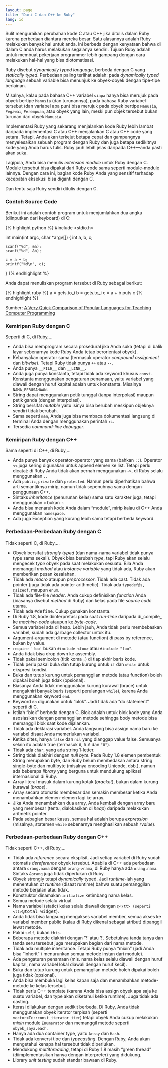 ```yaml
---
layout: page
title: "Dari C dan C++ ke Ruby"
lang: id
---
```


Sulit menguraikan perubahan kode C atau C++ jika ditulis dalam Ruby
karena perbedaan diantara mereka besar. Satu alasannya adalah Ruby
melakukan banyak hal untuk anda. Ini berbeda dengan kenyataan bahwa di
dalam C anda harus melakukan segalanya sendiri. Tujuan Ruby adalah untuk
membuat pekerjaan programmer lebih gampang dengan cara melakukan hal-hal
yang bisa diotomatisasi.

Ruby disebut *dynamically typed language*, berbeda dengan C yang
*statically typed*. Perbedaan paling terlihat adalah: pada *dynamically
typed language* sebuah variable bisa menunjuk ke obyek-obyek dengan
tipe-tipe berlainan.

Misalnya, kalau pada bahasa C++ variabel `siapa` hanya bisa merujuk pada
obyek bertipe `Manusia` (dan turunannya), pada bahasa Ruby variabel
tersebut (dan variabel apa pun) bisa merujuk pada obyek bertipe
`Manusia`, `Pegawai`, `Perempuan`, atau obyek yang lain, meski pun objek
tersebut bukan turunan dari obyek `Manusia`.

Implementasi Ruby yang sekarang menjalankan kode Ruby lebih lambat
daripada implementasi C atau C++ menjalankan C atau C++ code yang
setara. Tetapi, Anda akan terkejut betapa cepat dan gampangnya
menyelesaikan sebuah program dengan Ruby dan juga betapa sedikitnya kode
yang Anda harus tulis. Ruby jauh lebih jelas daripada C++—anda pasti
akan suka.

Lagipula, Anda bisa menulis *extension module* untuk Ruby dengan C.
Module tersebut bisa dipakai dari Ruby code sama seperti module-module
lainnya. Dengan cara ini, bagian kode Ruby Anda yang sensitif terhadap
kecepatan eksekusi bisa diganti dengan C.

Dan tentu saja Ruby sendiri ditulis dengan C.

### Contoh Source Code

Berikut ini adalah contoh program untuk menjumlahkan dua angka
(diinputkan dari keyboard) di C:

{% highlight python %}
#include <stdio.h>

int main(int argc, char *argv[]) 
{
    int a, b, c;

    scanf("%d", &a);
    scanf("%d", &b);

    c = a + b;
    printf("%d\n", c);
}
{% endhighlight %}

Anda dapat menuliskan program tersebut di Ruby sebagai berikut:

{% highlight ruby %}
a = gets.to_i
b = gets.to_i
c = a + b
puts c
{% endhighlight %}

Sumber: [A Very Quick Comparison of Popular Languages for Teaching
Computer Programming][1]

### Kemiripan Ruby dengan C

Seperti di C, di Ruby,...

* Anda bisa memprogram secara prosedural jika Anda suka (tetapi di balik
  layar sebenarnya kode Ruby Anda tetap berorientasi obyek).
* Kebanyakan operator sama (termasuk operator *compound assignment* dan
  *bitwise*). Tetapi Ruby tidak punya `++` atau `--`.
* Anda punya `__FILE__` dan `__LINE__`.
* Anda juga punya konstanta, tetapi tidak ada keyword khusus `const`.
  Konstanta menggunakan pengaturan penamaan, yaitu variabel yang diawali
  dengan huruf kapital adalah untuk konstanta. Misalnya
  `NAMA_PERUSAHAAN`.
* String dapat menggunakan petik tunggal (tanpa interpolasi) maupun
  petik ganda (dengan interpolasi).
* String bersifat *mutable* yaitu isinya bisa berubah meskipun objeknya
  sendiri tidak berubah.
* Sama seperti `man`, Anda juga bisa membaca dokumentasi langsung di
  terminal Anda dengan menggunakan perintah `ri`.
* Tersedia *command-line debugger*.

### Kemiripan Ruby dengan C++

Sama seperti di C++, di Ruby,...

* Anda punya banyak operator-operator yang sama (bahkan `::`). Operator
  `<<` juga sering digunakan untuk append elemen ke list. Tetapi perlu
  dicatat: di Ruby Anda tidak akan pernah menggunakan `->`, di Ruby
  selalu menggunakan `.`.
* Ada `public`, `private` dan `protected`. Namun perlu diperhatikan
  bahwa arti semantiknya mirip, namun tidak sepenuhnya sama dengan
  penggunaan C++.
* Sintaks *inheritance* (penurunan kelas) sama satu karakter juga,
  tetapi menggunakan `<` bukan `:`.
* Anda bisa menaruh kode Anda dalam “module”, mirip kalau di C++ Anda
  menggunakan `namespace`.
* Ada juga Exception yang kurang lebih sama tetapi berbeda keyword.

### Perbedaan-Perbedaan Ruby dengan C

Tidak seperti C, di Ruby,...

* Obyek bersifat *strongly typed* (dan nama-nama variabel tidak punya
  type sama sekali). Obyek bisa berubah *type*, tapi Ruby akan selalu
  mengecek *type* obyek pada saat melakukan sesuatu. Bila Anda memanggil
  *method* atau *instance variable* yang tidak ada, Ruby akan memberikan
  pesan kesalahan.
* Tidak ada *macro* ataupun *preprocessor*. Tidak ada cast. Tidak ada
  pointer (juga tidak ada pointer arithmetic). Tidak ada `typedef@s,
  @sizeof`, maupun `enum`.
* Tidak ada file-file *header*. Anda cukup definisikan *function* Anda
  (biasanya disebut *method* di Ruby) dan kelas pada file *source code*
  utama.
* Tidak ada <tt>#define</tt>. Cukup gunakan konstanta.
* Di Ruby 1.8, kode diinterpretasi pada saat *run-time* daripada
  di\_compile\_ ke *machine-code* ataupun ke *byte-code*.
* Semua variabel ada di heap. Lebih jauh, Anda tidak perlu membebaskan
  variabel, sudah ada garbage collector untuk itu.
* Argument-argument di metode (atau function) di pass by reference,
  bukan by value.
* `require 'foo'` bukan `#include <foo>` atau `#include "foo"`.
* Anda tidak bisa drop down ke assembly.
* Tidak pakai semicolon (titik koma `;`) di tiap akhir baris kode.
* Tidak perlu pakai buka dan tutup kurung untuk `if` dan `while` untuk
  ekspresi kondisi.
* Buka dan tutup kurung untuk pemanggilan metode (atau function) boleh
  dipakai boleh juga tidak (opsional).
* Biasanya Anda tidak menggunakan kurung kurawal (brace) untuk
  mengakhiri banyak baris (seperti perulangan `while`), karena Anda
  menggunakan keyword `end`.
* Keyword `do` digunakan untuk “blok”. Jadi tidak ada “do statement”
  seperti di C.
* Istilah “blok” berbeda dengan C. Blok adalah untuk blok kode yang Anda
  asosiasikan dengan pemanggilan metode sehingga body metode bisa
  memanggil blok saat kode dijalankan.
* Tidak ada deklarasi variabel. Anda langsung bisa assign nama baru ke
  variabel disaat Anda memerlukan variabel.
* Ketika dites, hanya `false` dan `nil` yang dianggap value false.
  Semuanya selain itu adalah true (termasuk `0`, `0.0` dan `"0"`).
* Tidak ada `char`, yang ada string 1-letter.
* String tidak diakhiri dengan *null byte*. Pada Ruby 1.8 elemen
  pembentuk String merupakan byte, dan Ruby belum membedakan antara
  string single-byte dan multibyte (misalnya encoding Unicode, dsb.),
  namun ada beberapa *library* yang berguna untuk mendukung aplikasi
  internasional di Ruby.
* Array literal masuk dalam kurung kotak (*bracket*), bukan dalam kurung
  kurawal (*brace*).
* Array secara otomatis membesar dan semakin membesar ketika Anda
  menambahkan elemen-elemen lagi ke array.
* Jika Anda menambahkan dua array, Anda kembali dengan array baru yang
  membesar (tentu, dialokasikan di *heap*) daripada melakukan aritmetik
  pointer.
* Pada sebagian besar kasus, semua hal adalah berupa *expression*
  (misalnya, statemen `while` sebenarnya menghasilkan sebuah *rvalue*).

### Perbedaan-perbedaan Ruby dengan C++

Tidak seperti C++, di Ruby,...

* Tidak ada *reference* secara eksplisit. Jadi setiap variabel di Ruby
  sudah otomatis *dereference* obyek tersebut. Apabila di C++ ada
  perbedaan antara `orang.nama` dengan `orang->nama`, di Ruby hanya ada
  `orang.nama`. Sintaks `&orang` juga tidak diperlukan di Ruby.
* Obyek strongly tetapi *dynamically* typed. Jadi *runtime*-lah yang
  menentukan *at runtime* (disaat runtime) bahwa suatu pemanggilan
  metode berjalan atau tidak.
* Konstruktor dinamakan `initialize` ketimbang nama kelas.
* Semua metode selalu virtual.
* Nama variabel (static) kelas selalu diawali dengan <tt>`@</tt>
  (seperti <tt>`@total\_widget</tt>).
* Anda tidak bisa langsung mengakses variabel member, semua akses ke
  variabel member public (kalau di Ruby dikenal sebagai atribut)
  dipanggil lewat metode.
* Pakai `self`, bukan `this`.
* Beberapa metode diakhiri dengan ’?’ atau ’!’. Sebetulnya tanda tanya
  dan tanda seru tersebut juga merupakan bagian dari nama metode.
* Tidak ada multiple inheritance. Tetapi Ruby punya “mixin” (jadi Anda
  bisa “inherit” / menurunkan semua metode instan dari module).
* Ada pengaturan penamaan (mis. nama kelas selalu diawali dengan huruf
  kapital, nama variabel lokal diawali dengan huruf kecil).
* Buka dan tutup kurung untuk pemanggilan metode boleh dipakai boleh
  juga tidak (opsional).
* Anda bisa membuka lagi kelas kapan saja dan menambahkan metode-metode
  ke kelas tersebut.
* Tidak perlu C++ template (karena Anda bisa assign obyek apa saja ke
  suatu variabel, dan type akan diketahui ketika runtime). Juga tidak
  ada casting.
* Iterasi dilakukan dengan sedikit berbeda. Di Ruby, Anda tidak
  menggunakan obyek iterator terpisah (seperti
  `vector<T>::const_iterator iter`) tetapi obyek Anda cukup melakukan
  *mixin* module `Enumerator` dan memanggil metode seperti
  `obyek_saya.each`.
* Hanya ada dua container type, yaitu `Array` dan `Hash`.
* Tidak ada konversi tipe dan *typecasting*. Dengan Ruby, Anda akan
  mengetahui kenapa hal tersebut tidak diperlukan.
* Mendukung *multithreading*, tetapi di Ruby 1.8 masih “green thread”
  (diimplementasikan hanya dengan interpreter) yang didukung.
* Library *unit testing* sudah standar bawaan di Ruby.



[1]: http://www.ariel.com.au/a/teaching-programming.html 
